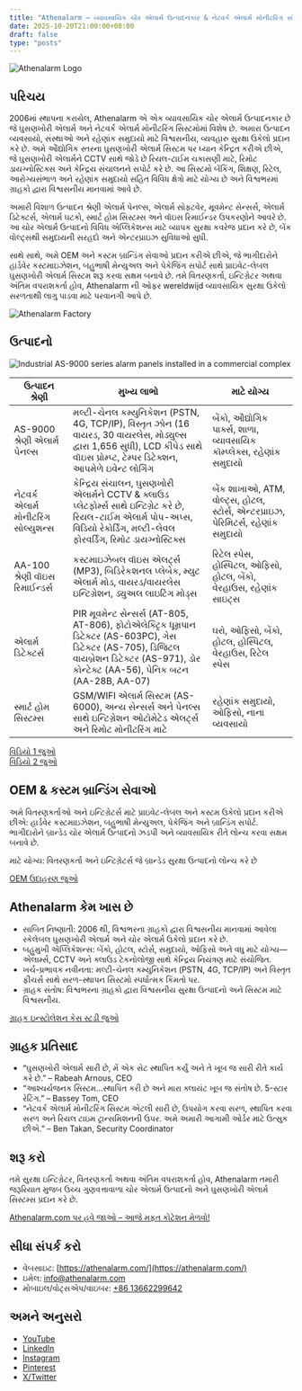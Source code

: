 ```yaml
---
title: "Athenalarm – વ્યાવસાયિક ચોર એલાર્મ ઉત્પાદનકાર & નેટવર્ક એલાર્મ મોનીટરિંગ સોલ્યુશન્સ"
date: 2025-10-20T21:00:00+08:00
draft: false
type: "posts"
---
```


![Athenalarm Logo](https://athenalarm.com/wp-content/uploads/2025/05/athenalarm_home.png)

## પરિચય

2006માં સ્થાપના કરાયેલ, Athenalarm એ એક વ્યાવસાયિક ચોર એલાર્મ ઉત્પાદનકાર છે જે ઘુસણખોરી એલાર્મ અને નેટવર્ક એલાર્મ મોનીટરિંગ સિસ્ટમોમાં વિશેષ છે. અમારા ઉત્પાદન વ્યવસાયો, સંસ્થાઓ અને રહેણાંક સમુદાયો માટે વિશ્વસનીય, વ્યવહારુ સુરક્ષા ઉકેલો પ્રદાન કરે છે. અમે ઔદ્યોગિક સ્તરના ઘુસણખોરી એલાર્મ સિસ્ટમ પર ધ્યાન કેન્દ્રિત કરીએ છીએ, જે ઘુસણખોરી એલાર્મને CCTV સાથે જોડે છે રિયલ-ટાઈમ ચકાસણી માટે, રિમોટ ડાયગ્નોસ્ટિક્સ અને કેન્દ્રિય સંચાલનને સપોર્ટ કરે છે. આ સિસ્ટમો બેંકિંગ, શિક્ષણ, રિટેલ, આરોગ્યસંભાળ અને રહેણાંક સમુદાયો સહિત વિવિધ ક્ષેત્રો માટે યોગ્ય છે અને વિશ્વભરમાં ગ્રાહકો દ્વારા વિશ્વસનીય માનવામાં આવે છે.

અમારી વિશાળ ઉત્પાદન શ્રેણી એલાર્મ પેનલ્સ, એલાર્મ સોફ્ટવેર, મૂવમેન્ટ સેન્સર્સ, એલાર્મ ડિટેક્ટર્સ, એલાર્મ ઘટકો, સ્માર્ટ હોમ સિસ્ટમ્સ અને વૉઇસ રિમાઈન્ડર ઉપકરણોને આવરે છે. આ ચોર એલાર્મ ઉત્પાદનો વિવિધ એપ્લિકેશન્સ માટે વ્યાપક સુરક્ષા કવરેજ પ્રદાન કરે છે, બેંક વોલ્ટ્સથી સમુદાયની સરહદો અને એન્ટરપ્રાઇઝ સુવિધાઓ સુધી.

સાથે સાથે, અમે OEM અને કસ્ટમ બ્રાન્ડિંગ સેવાઓ પ્રદાન કરીએ છીએ, જે ભાગીદારોને હાર્ડવેર કસ્ટમાઇઝેશન, બહુભાષી મેન્યુઅલ અને પેકેજિંગ સપોર્ટ સાથે પ્રાઇવેટ-લેબલ ઘુસણખોરી એલાર્મ સિસ્ટમ શરૂ કરવા સક્ષમ બનાવે છે. તમે વિતરણકર્તા, ઇન્ટિગ્રેટર અથવા અંતિમ વપરાશકર્તા હોવ, Athenalarm ની ઓફર wereldwijd વ્યાવસાયિક સુરક્ષા ઉકેલો સરળતાથી લાગુ પાડવા માટે પરવાનગી આપે છે.

![Athenalarm Factory](https://athenalarm.com/wp-content/uploads/2022/05/Athenalarm-factory-03-540.jpg)

## ઉત્પાદનો

![Industrial AS-9000 series alarm panels installed in a commercial complex](https://athenalarm.com/wp-content/uploads/2022/05/Athenalarm-burglar-alarms-1024.jpg)

| ઉત્પાદન શ્રેણી | મુખ્ય લાભો | માટે યોગ્ય |
|----------------|------------|------------|
| AS-9000 શ્રેણી એલાર્મ પેનલ્સ | મલ્ટી-ચેનલ કમ્યુનિકેશન (PSTN, 4G, TCP/IP), વિસ્તૃત ઝોન (16 વાયરડ, 30 વાયરલેસ, મોડ્યુલ્સ દ્વારા 1,656 સુધી), LCD કીપેડ સાથે વૉઇસ પ્રોમ્પ્ટ, ટેમ્પર ડિટેક્શન, આપમેળે ઇવેન્ટ લોગિંગ | બેંકો, ઔદ્યોગિક પાર્ક્સ, શાળા, વ્યાવસાયિક કૉમ્પ્લેક્સ, રહેણાંક સમુદાયો |
| નેટવર્ક એલાર્મ મોનીટરિંગ સોલ્યુશન્સ | કેન્દ્રિય સંચાલન, ઘુસણખોરી એલાર્મને CCTV & ક્લાઉડ પ્લેટફોર્મ્સ સાથે ઇન્ટિગ્રેટ કરે છે, રિયલ-ટાઈમ એલાર્મ પોપ-અપ્સ, વિડિયો રેકોર્ડિંગ, મલ્ટી-લેવલ ફોરવર્ડિંગ, રિમોટ ડાયગ્નોસ્ટિક્સ | બેંક શાખાઓ, ATM, વોલ્ટ્સ, હોટલ, સ્ટોર્સ, એન્ટરપ્રાઇઝ, પેરિમિટર્સ, રહેણાંક સમુદાયો |
| AA-100 શ્રેણી વૉઇસ રિમાઈન્ડર્સ | કસ્ટમાઇઝેબલ વૉઇસ એલર્ટ્સ (MP3), બિડિરેકશનલ પ્લેબેક, મ્યુટ એલાર્મ મોડ, વાયરડ/વાયરલેસ ઇન્ટિગ્રેશન, ડ્યુઅલ લાઇટિંગ મોડ્સ | રિટેલ સ્પેસ, હોસ્પિટલ, ઓફિસો, હોટલ, બેંકો, વેરહાઉસ, રહેણાંક સાઇટ્સ |
| એલાર્મ ડિટેક્ટર્સ | PIR મૂવમેન્ટ સેન્સર્સ (AT-805, AT-806), ફોટોએલેક્ટ્રિક ધૂમ્રપાન ડિટેક્ટર (AS-603PC), ગેસ ડિટેક્ટર (AS-705), ડિજિટલ વાયબ્રેશન ડિટેક્ટર (AS-971), ડોર કોન્ટેક્ટ (AA-56), પેનિક બટન (AA-28B, AA-07) | ઘરો, ઓફિસો, બેંકો, હોટલ, હોસ્પિટલ, વેરહાઉસ, રિટેલ સ્પેસ |
| સ્માર્ટ હોમ સિસ્ટમ્સ | GSM/WIFI એલાર્મ સિસ્ટમ (AS-6000), અન્ય સેન્સર્સ અને પેનલ્સ સાથે ઇન્ટિગ્રેશન ઓટોમેટેડ એલર્ટ્સ અને રિમોટ મોનીટરિંગ માટે | રહેણાંક સમુદાયો, ઓફિસો, નાના વ્યવસાયો |

[વિડિયો 1 જુઓ](https://www.youtube.com/watch?v=fxNFCblKrTA)  
[વિડિયો 2 જુઓ](https://www.youtube.com/watch?v=FouMQpGDZNk)

## OEM & કસ્ટમ બ્રાન્ડિંગ સેવાઓ

અમે વિતરણકર્તાઓ અને ઇન્ટિગ્રેટર્સ માટે પ્રાઇવેટ-લેબલ અને કસ્ટમ ઉકેલો પ્રદાન કરીએ છીએ: હાર્ડવેર કસ્ટમાઇઝેશન, બહુભાષી મેન્યુઅલ, પેકેજિંગ અને બ્રાન્ડિંગ સપોર્ટ. ભાગીદારોને બ્રાન્ડેડ ચોર એલાર્મ ઉત્પાદનો ઝડપી અને વ્યાવસાયિક રીતે લોન્ચ કરવા સક્ષમ બનાવે છે.

માટે યોગ્ય: વિતરણકર્તા અને ઇન્ટિગ્રેટર્સ જે બ્રાન્ડેડ સુરક્ષા ઉત્પાદનો લોન્ચ કરે છે

[OEM ઉદાહરણ જુઓ](https://www.instagram.com/p/CTj0hpEjxJ0/)

## Athenalarm કેમ ખાસ છે

- સાબિત નિષ્ણાતી: 2006 થી, વિશ્વભરના ગ્રાહકો દ્વારા વિશ્વસનીય માનવામાં આવેલા સ્કેલેબલ ઘુસણખોરી એલાર્મ અને ચોર એલાર્મ ઉકેલો પ્રદાન કરે છે.  
- બહુમુખી એપ્લિકેશન્સ: બેંકો, હોટલ, સ્ટોર્સ, સમુદાયો, ઓફિસો અને વધુ માટે યોગ્ય—એલાર્મ્સ, CCTV અને ક્લાઉડ ટેકનોલોજી સાથે કેન્દ્રિય નિયંત્રણ માટે સંયોજિત.  
- ખર્ચ-પ્રભાવક નવીનતા: મલ્ટી-ચેનલ કમ્યુનિકેશન (PSTN, 4G, TCP/IP) અને વિસ્તૃત ફીચર્સ સાથે સરળ-સ્થાપન સિસ્ટમો સ્પર્ધાત્મક કિંમતો પર.  
- ગ્રાહક સંતોષ: વિશ્વભરના ગ્રાહકો દ્વારા વિશ્વસનીય સુરક્ષા ઉત્પાદનો અને સિસ્ટમ માટે વિશ્વસનીય.

[ગ્રાહક ઇન્સ્ટોલેશન કેસ સ્ટડી જુઓ](https://www.instagram.com/p/DJ0VWautwqA/?img_index=2)

## ગ્રાહક પ્રતિસાદ

- “ઘુસણખોરી એલાર્મ સારી છે, મેં એક સેટ સ્થાપિત કર્યું અને તે ખૂબ જ સારી રીતે કાર્ય કરે છે.” – Rabeah Arnous, CEO  
- “આશ્ચર્યજનક સિસ્ટમ…સ્થાપિત કરી છે અને મારા ક્લાયંટ ખૂબ જ સંતોષ છે. 5-સ્ટાર રેટિંગ.” – Bassey Tom, CEO  
- “નેટવર્ક એલાર્મ મોનીટરિંગ સિસ્ટમ એટલી સારી છે, ઉપયોગ કરવા સરળ, સ્થાપિત કરવા સરળ અને રિયલ ટાઇમ ટ્રાન્સમિશનની ઉપર. અમે અમારી આગામી ઓર્ડર માટે ઉત્સુક છીએ.” – Ben Takan, Security Coordinator

## શરૂ કરો

તમે સુરક્ષા ઇન્ટિગ્રેટર, વિતરણકર્તા અથવા અંતિમ વપરાશકર્તા હોવ, Athenalarm તમારી જરૂરિયાત મુજબ ઉચ્ચ ગુણવત્તાવાળા ચોર એલાર્મ ઉત્પાદનો અને ઘુસણખોરી એલાર્મ સિસ્ટમ્સ પ્રદાન કરે છે.

[Athenalarm.com પર હવે જાઓ – આજે મફત કોટેશન મેળવો!](https://athenalarm.com/)

## સીધા સંપર્ક કરો

- વેબસાઇટ: [https://athenalarm.com/](https://athenalarm.com/)  
- ઇમેલ: [info@athenalarm.com](mailto:info@athenalarm.com)  
- મોબાઇલ/વોટ્સએપ/વાઇબર: [+86 13662299642](https://api.whatsapp.com/send?phone=8613662299642)

## અમને અનુસરો

- [YouTube](https://www.youtube.com/channel/UCP0_Wg3aylBn69eBIH2Fazg)  
- [LinkedIn](https://www.linkedin.com/company/athenalarm/)  
- [Instagram](https://www.instagram.com/athenalarm/)  
- [Pinterest](https://www.pinterest.com/athenalarm/)  
- [X/Twitter](https://x.com/Athenalarm)
